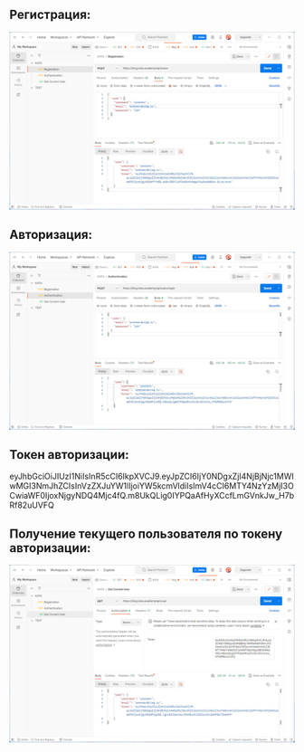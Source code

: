 ## Регистрация:
![Registration](img/Registration.png)
## Авторизация:
![Authentication](img/Authentication.png)
## Токен авторизации: 
eyJhbGciOiJIUzI1NiIsInR5cCI6IkpXVCJ9.eyJpZCI6IjY0NDgxZjI4NjBjNjc1MWIwMGI3NmJhZCIsInVzZXJuYW1lIjoiYW5kcmVldiIsImV4cCI6MTY4NzYzMjI3OCwiaWF0IjoxNjgyNDQ4Mjc4fQ.m8UkQLig0IYPQaAfHyXCcfLmGVnkJw_H7bRf82uUVFQ
## Получение текущего пользователя по токену авторизации:
![CurrentUser](img/CurrentUser.png)
